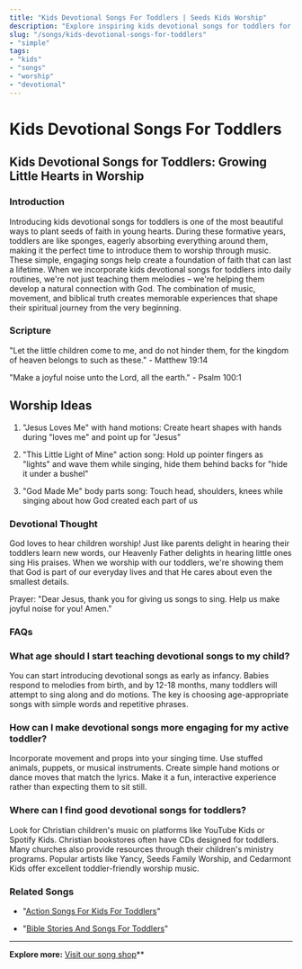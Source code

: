 ```yaml
---
title: "Kids Devotional Songs For Toddlers | Seeds Kids Worship"
description: "Explore inspiring kids devotional songs for toddlers for children's worship and faith development. Biblical music resources for families and ministry."
slug: "/songs/kids-devotional-songs-for-toddlers"
- "simple"
tags:
- "kids"
- "songs"
- "worship"
- "devotional"
---
```


# Kids Devotional Songs For Toddlers

## Kids Devotional Songs for Toddlers: Growing Little Hearts in Worship

### Introduction
Introducing kids devotional songs for toddlers is one of the most beautiful ways to plant seeds of faith in young hearts. During these formative years, toddlers are like sponges, eagerly absorbing everything around them, making it the perfect time to introduce them to worship through music. These simple, engaging songs help create a foundation of faith that can last a lifetime. When we incorporate kids devotional songs for toddlers into daily routines, we're not just teaching them melodies – we're helping them develop a natural connection with God. The combination of music, movement, and biblical truth creates memorable experiences that shape their spiritual journey from the very beginning.

### Scripture
"Let the little children come to me, and do not hinder them, for the kingdom of heaven belongs to such as these." - Matthew 19:14

"Make a joyful noise unto the Lord, all the earth." - Psalm 100:1

## Worship Ideas
1. "Jesus Loves Me" with hand motions: Create heart shapes with hands during "loves me" and point up for "Jesus"

2. "This Little Light of Mine" action song: Hold up pointer fingers as "lights" and wave them while singing, hide them behind backs for "hide it under a bushel"

3. "God Made Me" body parts song: Touch head, shoulders, knees while singing about how God created each part of us

### Devotional Thought
God loves to hear children worship! Just like parents delight in hearing their toddlers learn new words, our Heavenly Father delights in hearing little ones sing His praises. When we worship with our toddlers, we're showing them that God is part of our everyday lives and that He cares about even the smallest details.

Prayer: "Dear Jesus, thank you for giving us songs to sing. Help us make joyful noise for you! Amen."

### FAQs

### What age should I start teaching devotional songs to my child?
You can start introducing devotional songs as early as infancy. Babies respond to melodies from birth, and by 12-18 months, many toddlers will attempt to sing along and do motions. The key is choosing age-appropriate songs with simple words and repetitive phrases.

### How can I make devotional songs more engaging for my active toddler?
Incorporate movement and props into your singing time. Use stuffed animals, puppets, or musical instruments. Create simple hand motions or dance moves that match the lyrics. Make it a fun, interactive experience rather than expecting them to sit still.

### Where can I find good devotional songs for toddlers?
Look for Christian children's music on platforms like YouTube Kids or Spotify Kids. Christian bookstores often have CDs designed for toddlers. Many churches also provide resources through their children's ministry programs. Popular artists like Yancy, Seeds Family Worship, and Cedarmont Kids offer excellent toddler-friendly worship music.

### Related Songs

- "[Action Songs For Kids For Toddlers](/songs/action-songs-for-kids-for-toddlers/)"

- "[Bible Stories And Songs For Toddlers](/songs/bible-stories-and-songs-for-toddlers/)"

---

**Explore more:** [Visit our song shop](https://seedskidsworship.com/shop)**

<!-- Schema Markup -->
<script type="application/ld+json">
{
  "@context": "https://schema.org",
  "@type": "MusicRecording",
  "name": "Kids Devotional Songs For Toddlers",
  "byArtist": {
    "@type": "MusicGroup",
    "name": "Seeds Kids Worship"
  },
  "isFamilyFriendly": true,
  "url": "https://seedskidsworship.com/songs/kids-devotional-songs-for-toddlers/"
}
</script>